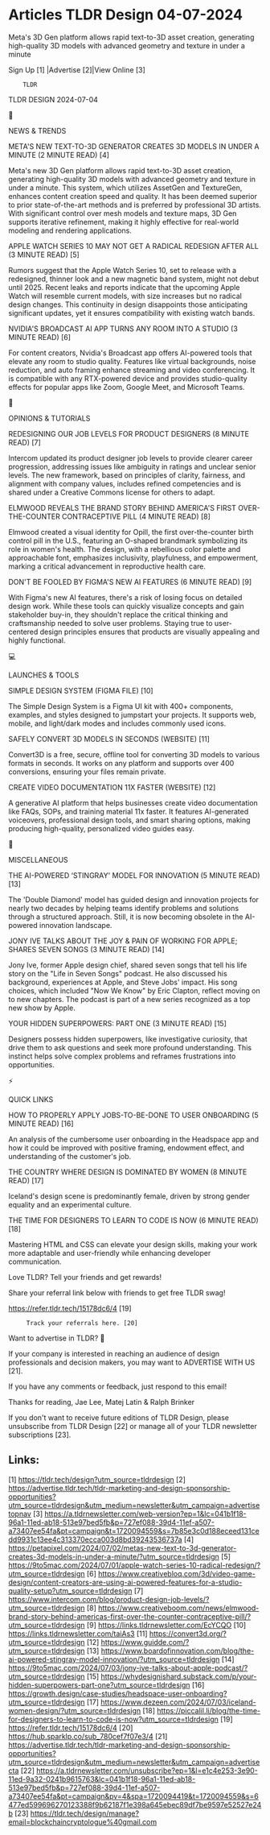 # Articles TLDR Design 04-07-2024

Meta's 3D Gen platform allows rapid text-to-3D asset creation,
generating high-quality 3D models with advanced geometry and texture
in under a minute  

 Sign Up [1] |Advertise [2]|View Online [3] 

		TLDR 

TLDR DESIGN 2024-07-04

📱 

NEWS & TRENDS

 META'S NEW TEXT-TO-3D GENERATOR CREATES 3D MODELS IN UNDER A MINUTE
(2 MINUTE READ) [4] 

 Meta's new 3D Gen platform allows rapid text-to-3D asset creation,
generating high-quality 3D models with advanced geometry and texture
in under a minute. This system, which utilizes AssetGen and
TextureGen, enhances content creation speed and quality. It has been
deemed superior to prior state-of-the-art methods and is preferred by
professional 3D artists. With significant control over mesh models and
texture maps, 3D Gen supports iterative refinement, making it highly
effective for real-world modeling and rendering applications. 

 APPLE WATCH SERIES 10 MAY NOT GET A RADICAL REDESIGN AFTER ALL (3
MINUTE READ) [5] 

 Rumors suggest that the Apple Watch Series 10, set to release with a
redesigned, thinner look and a new magnetic band system, might not
debut until 2025. Recent leaks and reports indicate that the upcoming
Apple Watch will resemble current models, with size increases but no
radical design changes. This continuity in design disappoints those
anticipating significant updates, yet it ensures compatibility with
existing watch bands. 

 NVIDIA'S BROADCAST AI APP TURNS ANY ROOM INTO A STUDIO (3 MINUTE
READ) [6] 

 For content creators, Nvidia's Broadcast app offers AI-powered tools
that elevate any room to studio quality. Features like virtual
backgrounds, noise reduction, and auto framing enhance streaming and
video conferencing. It is compatible with any RTX-powered device and
provides studio-quality effects for popular apps like Zoom, Google
Meet, and Microsoft Teams. 

🚀 

OPINIONS & TUTORIALS

 REDESIGNING OUR JOB LEVELS FOR PRODUCT DESIGNERS (8 MINUTE READ) [7] 

 Intercom updated its product designer job levels to provide clearer
career progression, addressing issues like ambiguity in ratings and
unclear senior levels. The new framework, based on principles of
clarity, fairness, and alignment with company values, includes refined
competencies and is shared under a Creative Commons license for others
to adapt. 

 ELMWOOD REVEALS THE BRAND STORY BEHIND AMERICA'S FIRST
OVER-THE-COUNTER CONTRACEPTIVE PILL (4 MINUTE READ) [8] 

 Elmwood created a visual identity for Opill, the first
over-the-counter birth control pill in the U.S., featuring an O-shaped
brandmark symbolizing its role in women's health. The design, with a
rebellious color palette and approachable font, emphasizes
inclusivity, playfulness, and empowerment, marking a critical
advancement in reproductive health care. 

 DON'T BE FOOLED BY FIGMA'S NEW AI FEATURES (6 MINUTE READ) [9] 

 With Figma's new AI features, there's a risk of losing focus on
detailed design work. While these tools can quickly visualize concepts
and gain stakeholder buy-in, they shouldn't replace the critical
thinking and craftsmanship needed to solve user problems. Staying true
to user-centered design principles ensures that products are visually
appealing and highly functional. 

💻 

LAUNCHES & TOOLS

 SIMPLE DESIGN SYSTEM (FIGMA FILE) [10] 

 The Simple Design System is a Figma UI kit with 400+ components,
examples, and styles designed to jumpstart your projects. It supports
web, mobile, and light/dark modes and includes commonly used icons. 

 SAFELY CONVERT 3D MODELS IN SECONDS (WEBSITE) [11] 

 Convert3D is a free, secure, offline tool for converting 3D models to
various formats in seconds. It works on any platform and supports over
400 conversions, ensuring your files remain private. 

 CREATE VIDEO DOCUMENTATION 11X FASTER (WEBSITE) [12] 

 A generative AI platform that helps businesses create video
documentation like FAQs, SOPs, and training material 11x faster. It
features AI-generated voiceovers, professional design tools, and smart
sharing options, making producing high-quality, personalized video
guides easy. 

🎁 

MISCELLANEOUS

 THE AI-POWERED ‘STINGRAY' MODEL FOR INNOVATION (5 MINUTE READ) [13]


 The 'Double Diamond' model has guided design and innovation projects
for nearly two decades by helping teams identify problems and
solutions through a structured approach. Still, it is now becoming
obsolete in the AI-powered innovation landscape. 

 JONY IVE TALKS ABOUT THE JOY & PAIN OF WORKING FOR APPLE; SHARES
SEVEN SONGS (3 MINUTE READ) [14] 

 Jony Ive, former Apple design chief, shared seven songs that tell his
life story on the "Life in Seven Songs" podcast. He also discussed his
background, experiences at Apple, and Steve Jobs' impact. His song
choices, which included "Now We Know" by Eric Clapton, reflect moving
on to new chapters. The podcast is part of a new series recognized as
a top new show by Apple. 

 YOUR HIDDEN SUPERPOWERS: PART ONE (3 MINUTE READ) [15] 

 Designers possess hidden superpowers, like investigative curiosity,
that drive them to ask questions and seek more profound understanding.
This instinct helps solve complex problems and reframes frustrations
into opportunities. 

⚡ 

QUICK LINKS

 HOW TO PROPERLY APPLY JOBS-TO-BE-DONE TO USER ONBOARDING (5 MINUTE
READ) [16] 

 An analysis of the cumbersome user onboarding in the Headspace app
and how it could be improved with positive framing, endowment effect,
and understanding of the customer's job. 

 THE COUNTRY WHERE DESIGN IS DOMINATED BY WOMEN (8 MINUTE READ) [17] 

 Iceland's design scene is predominantly female, driven by strong
gender equality and an experimental culture. 

 THE TIME FOR DESIGNERS TO LEARN TO CODE IS NOW (6 MINUTE READ) [18] 

 Mastering HTML and CSS can elevate your design skills, making your
work more adaptable and user-friendly while enhancing developer
communication. 

Love TLDR? Tell your friends and get rewards!

 Share your referral link below with friends to get free TLDR swag! 

 https://refer.tldr.tech/15178dc6/4 [19] 

		 Track your referrals here. [20] 

Want to advertise in TLDR? 📰

 If your company is interested in reaching an audience of design
professionals and decision makers, you may want to ADVERTISE WITH US
[21]. 

 If you have any comments or feedback, just respond to this email! 

Thanks for reading, 
Jae Lee, Matej Latin & Ralph Brinker 

If you don't want to receive future editions of TLDR Design, please
unsubscribe from TLDR Design [22] or manage all of your TLDR
newsletter subscriptions [23]. 

 

Links:
------
[1] https://tldr.tech/design?utm_source=tldrdesign
[2] https://advertise.tldr.tech/tldr-marketing-and-design-sponsorship-opportunities?utm_source=tldrdesign&utm_medium=newsletter&utm_campaign=advertisetopnav
[3] https://a.tldrnewsletter.com/web-version?ep=1&lc=041b1f18-96a1-11ed-ab18-513e97bed5fb&p=727ef088-39d4-11ef-a507-a73407ee54fa&pt=campaign&t=1720094559&s=7b85e3c0d188eceed131cedd9931c13ee4c313370ecca003d8bd39243536737a
[4] https://petapixel.com/2024/07/02/metas-new-text-to-3d-generator-creates-3d-models-in-under-a-minute/?utm_source=tldrdesign
[5] https://9to5mac.com/2024/07/01/apple-watch-series-10-radical-redesign/?utm_source=tldrdesign
[6] https://www.creativebloq.com/3d/video-game-design/content-creators-are-using-ai-powered-features-for-a-studio-quality-setup?utm_source=tldrdesign
[7] https://www.intercom.com/blog/product-design-job-levels/?utm_source=tldrdesign
[8] https://www.creativeboom.com/news/elmwood-brand-story-behind-americas-first-over-the-counter-contraceptive-pill/?utm_source=tldrdesign
[9] https://links.tldrnewsletter.com/EcYCQO
[10] https://links.tldrnewsletter.com/taiAs3
[11] https://convert3d.org/?utm_source=tldrdesign
[12] https://www.guidde.com/?utm_source=tldrdesign
[13] https://www.boardofinnovation.com/blog/the-ai-powered-stingray-model-innovation/?utm_source=tldrdesign
[14] https://9to5mac.com/2024/07/03/jony-ive-talks-about-apple-podcast/?utm_source=tldrdesign
[15] https://whydesignishard.substack.com/p/your-hidden-superpowers-part-one?utm_source=tldrdesign
[16] https://growth.design/case-studies/headspace-user-onboarding?utm_source=tldrdesign
[17] https://www.dezeen.com/2024/07/03/iceland-women-design/?utm_source=tldrdesign
[18] https://piccalil.li/blog/the-time-for-designers-to-learn-to-code-is-now?utm_source=tldrdesign
[19] https://refer.tldr.tech/15178dc6/4
[20] https://hub.sparklp.co/sub_780cef7f07e3/4
[21] https://advertise.tldr.tech/tldr-marketing-and-design-sponsorship-opportunities?utm_source=tldrdesign&utm_medium=newsletter&utm_campaign=advertisecta
[22] https://a.tldrnewsletter.com/unsubscribe?ep=1&l=e1c4e253-3e90-11ed-9a32-0241b9615763&lc=041b1f18-96a1-11ed-ab18-513e97bed5fb&p=727ef088-39d4-11ef-a507-a73407ee54fa&pt=campaign&pv=4&spa=1720094419&t=1720094559&s=6477ed599696270123388f9b62187f1e398a645ebec89df7be9597e52527e24b
[23] https://tldr.tech/design/manage?email=blockchaincryptologue%40gmail.com